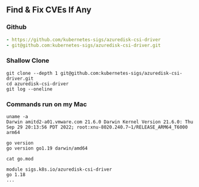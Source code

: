 ## Find & Fix CVEs If Any

### Github
```yaml
- https://github.com/kubernetes-sigs/azuredisk-csi-driver
- git@github.com:kubernetes-sigs/azuredisk-csi-driver.git
```

### Shallow Clone
```shell
git clone --depth 1 git@github.com:kubernetes-sigs/azuredisk-csi-driver.git
cd azuredisk-csi-driver
git log --oneline
```

### Commands run on my Mac
```shell
uname -a
Darwin amitd2-a01.vmware.com 21.6.0 Darwin Kernel Version 21.6.0: Thu Sep 29 20:13:56 PDT 2022; root:xnu-8020.240.7~1/RELEASE_ARM64_T6000 arm64

go version
go version go1.19 darwin/amd64
```

```shell
cat go.mod

module sigs.k8s.io/azuredisk-csi-driver
go 1.18
...
```
